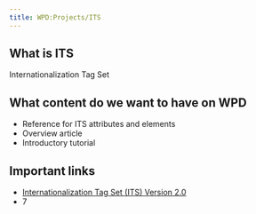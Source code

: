 ```yaml
---
title: WPD:Projects/ITS
---
```

<h2><span class="mw-headline" id="What_is_ITS">What is ITS</span></h2>
<p>Internationalization Tag Set
</p>
<h2><span class="mw-headline" id="What_content_do_we_want_to_have_on_WPD">What content do we want to have on WPD</span></h2>
<ul><li> Reference for ITS attributes and elements</li>
<li> Overview article</li>
<li> Introductory tutorial</li></ul>
<h2><span class="mw-headline" id="Important_links">Important links</span></h2>
<ul><li> <a rel="nofollow" class="external text" href="http://www.w3.org/TR/its20/">Internationalization Tag Set (ITS) Version 2.0</a></li>
<li> 7</li></ul>

<!-- 
NewPP limit report
CPU time usage: 0.007 seconds
Real time usage: 0.007 seconds
Preprocessor visited node count: 10/1000000
Preprocessor generated node count: 16/1000000
Post‐expand include size: 0/2097152 bytes
Template argument size: 0/2097152 bytes
Highest expansion depth: 2/40
Expensive parser function count: 0/100
-->

<!-- 
Transclusion expansion time report (%,ms,calls,template)
100.00%    0.000      1 - -total
-->

<!-- Saved in parser cache with key wpwiki:pcache:idhash:9320-0!*!*!!*!*!*!esi=1 and timestamp 20150731111110 and revision id 34822
 -->

